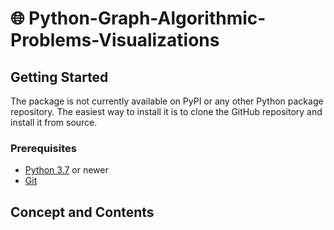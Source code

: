 # 🌐 Python-Graph-Algorithmic-Problems-Visualizations


## Getting Started
The package is not currently available on PyPI or any other Python package repository. The easiest way to install it is to clone the GitHub repository and install it from source.

### Prerequisites
* [Python 3.7](https://www.python.org/downloads/) or newer
* [Git](https://git-scm.com/)


## Concept and Contents


